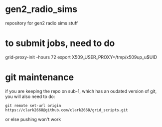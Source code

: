 # gen2_radio_sims
repository for gen2 radio sims stuff

# to submit jobs, need to do
grid-proxy-init -hours 72
export X509_USER_PROXY=/tmp/x509up_u$UID

# git maintenance
if you are keeping the repo on sub-1, which has an oudated version of git, you will also need to do:

`git remote set-url origin https://clark2668@github.com/clark2668/grid_scripts.git`

or else pushing won't work